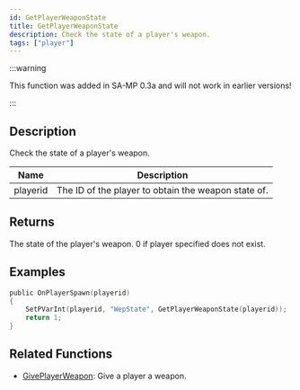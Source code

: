 ```yaml
---
id: GetPlayerWeaponState
title: GetPlayerWeaponState
description: Check the state of a player's weapon.
tags: ["player"]
---
```


:::warning

This function was added in SA-MP 0.3a and will not work in earlier versions!

:::

## Description

Check the state of a player's weapon.

| Name     | Description                                         |
| -------- | --------------------------------------------------- |
| playerid | The ID of the player to obtain the weapon state of. |

## Returns

The state of the player's weapon. 0 if player specified does not exist.

## Examples

```c
public OnPlayerSpawn(playerid)
{
    SetPVarInt(playerid, "WepState", GetPlayerWeaponState(playerid));
    return 1;
}
```

## Related Functions

- [GivePlayerWeapon](GivePlayerWeapon): Give a player a weapon.
